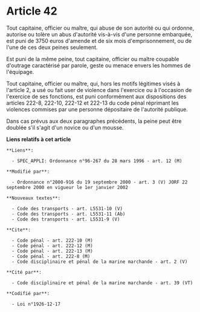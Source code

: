 # Article 42

Tout capitaine, officier ou maître, qui abuse de son autorité ou qui ordonne, autorise ou tolère un abus d'autorité vis-à-vis
d'une personne embarquée, est puni de 3750 euros d'amende et de six mois d'emprisonnement, ou de l'une de ces deux peines
seulement.

Est puni de la même peine, tout capitaine, officier ou maître coupable d'outrage caractérisé par parole, geste ou menace
envers les hommes de l'équipage.

Tout capitaine, officier ou maître, qui, hors les motifs légitimes visés à l'article 2, a usé ou fait user de violence dans
l'exercice ou à l'occasion de l'exercice de ses fonctions, est puni conformément aux dispositions des articles 222-8, 222-10,
222-12 et 222-13 du code pénal réprimant les violences commises par une personne dépositaire de l'autorité publique.

Dans cas prévus aux deux paragraphes précédents, la peine peut être doublée s'il s'agit d'un novice ou d'un mousse.

**Liens relatifs à cet article**

	**Liens**:

	  - SPEC_APPLI: Ordonnance n°96-267 du 28 mars 1996 - art. 12 (M)

	**Modifié par**:

	  - Ordonnance n°2000-916 du 19 septembre 2000 - art. 3 (V) JORF 22 septembre 2000 en vigueur le 1er janvier 2002

	**Nouveaux textes**:

	  - Code des transports - art. L5531-10 (V)
	  - Code des transports - art. L5531-11 (Ab)
	  - Code des transports - art. L5531-9 (V)

	**Cite**:

	  - Code pénal - art. 222-10 (M)
	  - Code pénal - art. 222-12 (M)
	  - Code pénal - art. 222-13 (M)
	  - Code pénal - art. 222-8 (M)
	  - Code disciplinaire et pénal de la marine marchande - art. 2 (V)

	**Cité par**:

	  - Code disciplinaire et pénal de la marine marchande - art. 39 (VT)

	**Codifié par**:

	  - Loi n°1926-12-17
